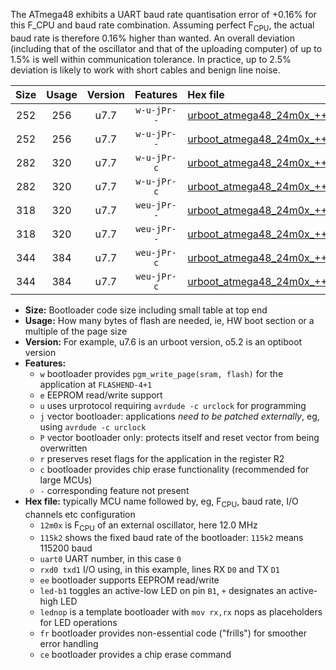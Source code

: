 The ATmega48 exhibits a UART baud rate quantisation error of +0.16% for this F_CPU and baud rate combination. Assuming perfect F<sub>CPU</sub>, the actual baud rate is therefore 0.16% higher than wanted. An overall deviation (including that of the oscillator and that of the uploading computer) of up to 1.5% is well within communication tolerance. In practice, up to 2.5% deviation is likely to work with short cables and benign line noise.

|Size|Usage|Version|Features|Hex file|
|:-:|:-:|:-:|:-:|:--|
|252|256|u7.7|`w-u-jPr--`|[urboot_atmega48_24m0x_++38k4_uart0_rxd0_txd1_led+b5_fr.hex](https://raw.githubusercontent.com/stefanrueger/urboot.hex/main/mcus/atmega48/external_oscillator/fcpu_24m0x/br_++38k4/urboot_atmega48_24m0x_++38k4_uart0_rxd0_txd1_led+b5_fr.hex)|
|252|256|u7.7|`w-u-jPr--`|[urboot_atmega48_24m0x_++38k4_uart0_rxd0_txd1_lednop_fr.hex](https://raw.githubusercontent.com/stefanrueger/urboot.hex/main/mcus/atmega48/external_oscillator/fcpu_24m0x/br_++38k4/urboot_atmega48_24m0x_++38k4_uart0_rxd0_txd1_lednop_fr.hex)|
|282|320|u7.7|`w-u-jPr-c`|[urboot_atmega48_24m0x_++38k4_uart0_rxd0_txd1_led+b5_fr_ce.hex](https://raw.githubusercontent.com/stefanrueger/urboot.hex/main/mcus/atmega48/external_oscillator/fcpu_24m0x/br_++38k4/urboot_atmega48_24m0x_++38k4_uart0_rxd0_txd1_led+b5_fr_ce.hex)|
|282|320|u7.7|`w-u-jPr-c`|[urboot_atmega48_24m0x_++38k4_uart0_rxd0_txd1_lednop_fr_ce.hex](https://raw.githubusercontent.com/stefanrueger/urboot.hex/main/mcus/atmega48/external_oscillator/fcpu_24m0x/br_++38k4/urboot_atmega48_24m0x_++38k4_uart0_rxd0_txd1_lednop_fr_ce.hex)|
|318|320|u7.7|`weu-jPr--`|[urboot_atmega48_24m0x_++38k4_uart0_rxd0_txd1_ee_led+b5_fr.hex](https://raw.githubusercontent.com/stefanrueger/urboot.hex/main/mcus/atmega48/external_oscillator/fcpu_24m0x/br_++38k4/urboot_atmega48_24m0x_++38k4_uart0_rxd0_txd1_ee_led+b5_fr.hex)|
|318|320|u7.7|`weu-jPr--`|[urboot_atmega48_24m0x_++38k4_uart0_rxd0_txd1_ee_lednop_fr.hex](https://raw.githubusercontent.com/stefanrueger/urboot.hex/main/mcus/atmega48/external_oscillator/fcpu_24m0x/br_++38k4/urboot_atmega48_24m0x_++38k4_uart0_rxd0_txd1_ee_lednop_fr.hex)|
|344|384|u7.7|`weu-jPr-c`|[urboot_atmega48_24m0x_++38k4_uart0_rxd0_txd1_ee_led+b5_fr_ce.hex](https://raw.githubusercontent.com/stefanrueger/urboot.hex/main/mcus/atmega48/external_oscillator/fcpu_24m0x/br_++38k4/urboot_atmega48_24m0x_++38k4_uart0_rxd0_txd1_ee_led+b5_fr_ce.hex)|
|344|384|u7.7|`weu-jPr-c`|[urboot_atmega48_24m0x_++38k4_uart0_rxd0_txd1_ee_lednop_fr_ce.hex](https://raw.githubusercontent.com/stefanrueger/urboot.hex/main/mcus/atmega48/external_oscillator/fcpu_24m0x/br_++38k4/urboot_atmega48_24m0x_++38k4_uart0_rxd0_txd1_ee_lednop_fr_ce.hex)|

- **Size:** Bootloader code size including small table at top end
- **Usage:** How many bytes of flash are needed, ie, HW boot section or a multiple of the page size
- **Version:** For example, u7.6 is an urboot version, o5.2 is an optiboot version
- **Features:**
  + `w` bootloader provides `pgm_write_page(sram, flash)` for the application at `FLASHEND-4+1`
  + `e` EEPROM read/write support
  + `u` uses urprotocol requiring `avrdude -c urclock` for programming
  + `j` vector bootloader: applications *need to be patched externally*, eg, using `avrdude -c urclock`
  + `P` vector bootloader only: protects itself and reset vector from being overwritten
  + `r` preserves reset flags for the application in the register R2
  + `c` bootloader provides chip erase functionality (recommended for large MCUs)
  + `-` corresponding feature not present
- **Hex file:** typically MCU name followed by, eg, F<sub>CPU</sub>, baud rate, I/O channels etc configuration
  + `12m0x` is F<sub>CPU</sub> of an external oscillator, here 12.0 MHz
  + `115k2` shows the fixed baud rate of the bootloader: `115k2` means 115200 baud
  + `uart0` UART number, in this case `0`
  + `rxd0 txd1` I/O using, in this example, lines RX `D0` and TX `D1`
  + `ee` bootloader supports EEPROM read/write
  + `led-b1` toggles an active-low LED on pin `B1`, `+` designates an active-high LED
  + `lednop` is a template bootloader with `mov rx,rx` nops as placeholders for LED operations
  + `fr` bootloader provides non-essential code ("frills") for smoother error handling
  + `ce` bootloader provides a chip erase command
